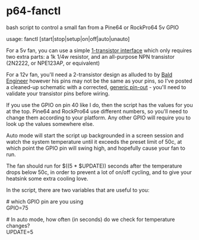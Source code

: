 # p64-fanctl
bash script to control a small fan from a Pine64 or RockPro64 5v GPIO

usage: fanctl [start|stop|setup|on|off|auto|unauto]

For a 5v fan, you can use a simple [1-transistor interface](http://elinux.org/RPi_GPIO_Interface_Circuits#Output_circuits) which only requires two extra parts: a 1k 1/4w resistor, and an all-purpose NPN transistor (2N2222, or NPE123AP, or equivalent)

For a 12v fan, you'll need a 2-transistor design as alluded to by [Bald Engineer](https://www.baldengineer.com/pwm-3-pin-pc-fan-arduino.html/npn-pnp-driver-low-1520px) however his pins may not be the same as your pins, so I've posted a cleaned-up schematic with a corrected, [generic pin-out](12V-Fan-ctrl.png)  - you'll need to validate your transistor pins before wiring.

If you use the GPIO on pin 40 like I do, then the script has the values for you at the top.  Pine64  and RockPro64  use different numbers, so you'll need to change them according to your platform.   Any other GPIO will require you to look up the values somewhere else.

Auto mode will start the script up backgrounded in a screen session and
watch the system temperature until it exceeds the preset limit of 50c, at
which point the GPIO pin will swing high, and hopefully cause your fan to
run.

The fan should run for $((5 * $UPDATE)) seconds after the temperature
drops below 50c, in order to prevent a lot of on/off cycling, and to give
your heatsink some extra cooling love.


In the script, there are two variables that are useful to you:

\# which GPIO pin are you using  
GPIO=75


\# In auto mode, how often (in seconds) do we check for temperature changes?  
UPDATE=5
